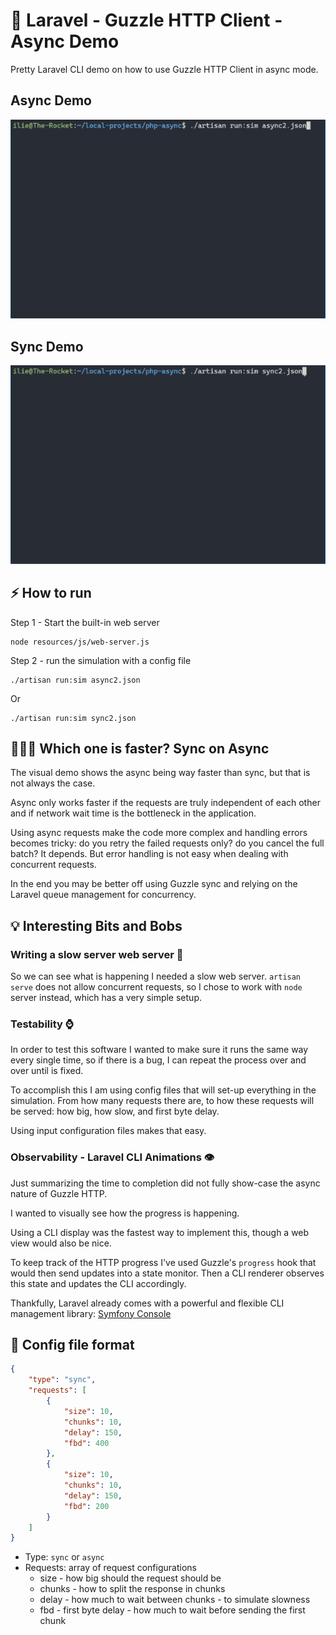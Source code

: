 # 📃 Laravel - Guzzle HTTP Client - Async Demo

Pretty Laravel CLI demo on how to use Guzzle HTTP Client in async mode.

## Async Demo

![Async Demo](imgs/async.gif)

## Sync Demo

![Sync Demo](imgs/sync.gif)

## ⚡ How to run 


Step 1 - Start the built-in web server

```shell
node resources/js/web-server.js
```

Step 2 - run the simulation with a config file

```shell
./artisan run:sim async2.json
```

Or

```shell
./artisan run:sim sync2.json
```

## 🏃‍♂️‍➡️ Which one is faster? Sync on Async 

The visual demo shows the async being way faster than sync, but that is not always the case.

Async only works faster if the requests are truly independent of each other and if network 
wait time is the bottleneck in the application.

Using async requests make the code more complex and handling errors becomes tricky: do you 
retry the failed requests only? do you cancel the full batch? It depends. But error handling
is not easy when dealing with concurrent requests.

In the end you may be better off using Guzzle sync and relying on the Laravel queue management
for concurrency. 

## 💡 Interesting Bits and Bobs 

### Writing a slow server web server 🐌

So we can see what is happening I needed a slow web server. 
`artisan serve` does not allow concurrent requests, so I chose to 
work with `node` server instead, which has a very simple setup.


### Testability ⌚

In order to test this software I wanted to make sure it runs the same
way every single time, so if there is a bug, I can repeat the process 
over and over until is fixed.

To accomplish this I am using config files that will set-up everything
in the simulation. From how many requests there are, to how these 
requests will be served: how big, how slow, and first byte delay. 

Using input configuration files makes that easy. 

### Observability - Laravel CLI Animations 👁️

Just summarizing the time to completion did not fully show-case the async nature of
Guzzle HTTP. 

I wanted to visually see how the progress is happening. 

Using a CLI display was the fastest way to implement this, though a web view would also be
nice. 

To keep track of the HTTP progress I've used Guzzle's `progress` hook that would then 
send updates into a state monitor. Then a CLI renderer observes this state and updates
the CLI accordingly. 

Thankfully, Laravel already comes with a powerful and flexible CLI management library: 
[Symfony Console](https://symfony.com/doc/current/components/console.html)


## 📝 Config file format 

```json
{
    "type": "sync",
    "requests": [
        {
            "size": 10,
            "chunks": 10,
            "delay": 150,
            "fbd": 400
        },
        {
            "size": 10,
            "chunks": 10,
            "delay": 150,
            "fbd": 200
        }
    ]
}
```

- Type: `sync` or `async`
- Requests: array of request configurations
  - size - how big should the request should be
  - chunks - how to split the response in chunks
  - delay - how much to wait between chunks - to simulate slowness
  - fbd - first byte delay - how much to wait before sending the first chunk
